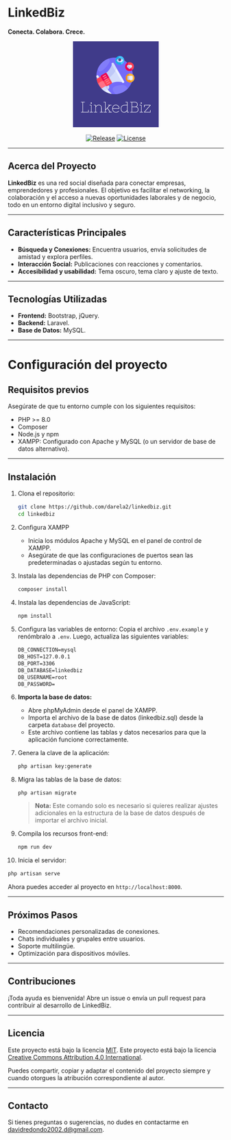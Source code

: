 
# **LinkedBiz**  
**Conecta. Colabora. Crece.**  

<p align="center">
  <img src="resources/views/logo-linkedbiz.png" width="200" alt="LinkedBiz Logo">
</p>  

<p align="center">
  <a href="https://github.com/darela2/linkedbiz/releases"><img src="https://img.shields.io/github/v/release/darela2/linkedbiz" alt="Release"></a>
  <a href="https://creativecommons.org/licenses/by/4.0/"><img src="https://img.shields.io/badge/License-CC%20BY%204.0-lightgrey.svg" alt="License"></a>
</p>

---

## **Acerca del Proyecto**  
**LinkedBiz** es una red social diseñada para conectar empresas, emprendedores y profesionales. El objetivo es facilitar el networking, la colaboración y el acceso a nuevas oportunidades laborales y de negocio, todo en un entorno digital inclusivo y seguro.

---

## **Características Principales**  
- **Búsqueda y Conexiones:** Encuentra usuarios, envía solicitudes de amistad y explora perfiles.  
- **Interacción Social:** Publicaciones con reacciones y comentarios.    
- **Accesibilidad y usabilidad:** Tema oscuro, tema claro y ajuste de texto.  

---

## **Tecnologías Utilizadas**  
- **Frontend:** Bootstrap, jQuery.  
- **Backend:** Laravel.  
- **Base de Datos:** MySQL.   

---

# Configuración del proyecto

## Requisitos previos

Asegúrate de que tu entorno cumple con los siguientes requisitos:

- PHP >= 8.0
- Composer
- Node.js y npm
- XAMPP: Configurado con Apache y MySQL (o un servidor de base de datos alternativo).

---

## Instalación

1. Clona el repositorio:
   ```bash
   git clone https://github.com/darela2/linkedbiz.git
   cd linkedbiz
   ```
2. Configura XAMPP

   - Inicia los módulos Apache y MySQL en el panel de control de XAMPP.
   - Asegúrate de que las configuraciones de puertos sean las predeterminadas o ajustadas según tu entorno.

3. Instala las dependencias de PHP con Composer:
   ```bash
   composer install
   ```

4. Instala las dependencias de JavaScript:
   ```bash
   npm install
   ```

5. Configura las variables de entorno:
   Copia el archivo `.env.example` y renómbralo a `.env`. Luego, actualiza las siguientes variables:
   ```
   DB_CONNECTION=mysql
   DB_HOST=127.0.0.1
   DB_PORT=3306
   DB_DATABASE=linkedbiz
   DB_USERNAME=root
   DB_PASSWORD=
   ```

6. **Importa la base de datos:**
   - Abre phpMyAdmin desde el panel de XAMPP.
   - Importa el archivo de la base de datos (linkedbiz.sql) desde la carpeta `database` del proyecto.
   - Este archivo contiene las tablas y datos necesarios para que la aplicación funcione correctamente.

7. Genera la clave de la aplicación:
   ```bash
   php artisan key:generate
   ```

8. Migra las tablas de la base de datos:
   ```bash
   php artisan migrate
   ```

   > **Nota:** Este comando solo es necesario si quieres realizar ajustes adicionales en la estructura de la base de datos después de importar el archivo inicial.

9. Compila los recursos front-end:
   ```bash
   npm run dev
   ```

10. Inicia el servidor:
   ```bash
   php artisan serve
   ```

Ahora puedes acceder al proyecto en `http://localhost:8000`.

---

## **Próximos Pasos**  
- Recomendaciones personalizadas de conexiones.  
- Chats individuales y grupales entre usuarios.
- Soporte multilingüe.  
- Optimización para dispositivos móviles.  

---

## **Contribuciones**  
¡Toda ayuda es bienvenida! Abre un issue o envía un pull request para contribuir al desarrollo de LinkedBiz.  

---

## **Licencia**  
Este proyecto está bajo la licencia [MIT](https://opensource.org/licenses/MIT). 
Este proyecto está bajo la licencia [Creative Commons Attribution 4.0 International](https://creativecommons.org/licenses/by-nc/4.0/).

Puedes compartir, copiar y adaptar el contenido del proyecto siempre y cuando otorgues la atribución correspondiente al autor.

---

## **Contacto**  
Si tienes preguntas o sugerencias, no dudes en contactarme en [davidredondo2002.d@gmail.com](mailto:davidredondo2002.dr@gmail.com).  
